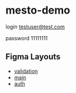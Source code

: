 # mesto-demo

login testuser@test.com

password 11111111


## Figma Layouts

 - [validation](https://www.figma.com/file/kRVLKwYG3d1HGLvh7JFWRT/JavaScript.-Sprint-6?type=design&node-id=0-1&mode=design&t=odcYE1N1ziNfWpf0-0)
 - [main](https://www.figma.com/file/bjyvbKKJN2naO0ucURl2Z0/JavaScript.-Sprint-5?type=design&node-id=0-1&mode=design&t=mIzrdvRoLQ2uiIby-0e)
 - [auth](https://www.figma.com/file/5H3gsn5lIGPwzBPby9jAOo/JavaScript.-Sprint-12?type=design&node-id=0-1&mode=design&t=wnoWOSZUMmGoy37M-0)

